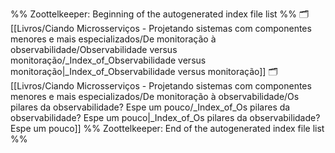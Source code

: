 %% Zoottelkeeper: Beginning of the autogenerated index file list  %%
🗂️ [[Livros/Ciando Microsserviços - Projetando sistemas com componentes menores e mais especializados/De monitoração à observabilidade/Observabilidade versus monitoração/_Index_of_Observabilidade versus monitoração|_Index_of_Observabilidade versus monitoração]]
🗂️ [[Livros/Ciando Microsserviços - Projetando sistemas com componentes menores e mais especializados/De monitoração à observabilidade/Os pilares da observabilidade? Espe um pouco/_Index_of_Os pilares da observabilidade? Espe um pouco|_Index_of_Os pilares da observabilidade? Espe um pouco]]
%% Zoottelkeeper: End of the autogenerated index file list  %%
